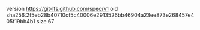 version https://git-lfs.github.com/spec/v1
oid sha256:2f5eb28b40710cf5c40006e2913526bb46904a23ee873e268457e405f19bb4b1
size 67
